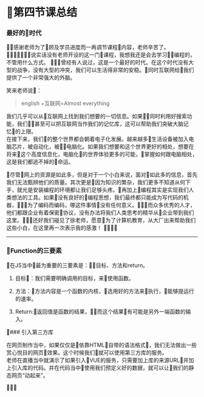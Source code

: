 第四节课总结
===
### 最好的时代

感谢老师为了顾及学员进度而一再调节课程内容，老师辛苦了。
说实话没有老师开设的这一门课程，我想我还是会去学习编程的，不管用什么方式。
曾经有人说过，这是一个最好的时代。在这个时代没有大型的战争，没有大型的冲突，我们可以生活得非常的安稳。同时互联网给我们提供了一个非常强大的外脑。  

笑来老师说：
> english +互联网=Almost everything
  
我们几乎可以从互联网上找到我们想要的一切信息。如果同时利用好搜索功能，我们甚至可以把互联网当作我们的记忆库，这可以帮助我们突破大脑记忆的上限。  
在接下来，我们的整个世界都会朝着电子化发展。越来越多生活设备被加入电脑芯片，被自动化，被电脑化。如果我们想要和这个世界更好的相处，想要在将来这个高度信息化，电脑化的世界体验更多的可能，掌握如何跟电脑相处，这是我们都逃不掉的命运。

尽管网上的资源是如此多，但是对于一个小白来说，面对如此多的信息，首先我们无法甄辨他们的质量。其次更是因为知识的繁杂，我们更多不知道从何下手，就光是安装编程的环境都让我们足够头疼。再加上编程其实是实现我们人类想法的工具。如果没有良好的编程思想，我们最终都只能成为写代码的机器，为了编码而编码，哪这件事情没有任何意义。而众多优秀的人才，他们都跟企业有着保密协议，没有办法将我们人类思考的精华从企业带到我们这里。还好我们碰见了徐老师，愿意为了计算机教育，从大厂出来帮助我们这些小白，在这里再一次表示我的感激！
<hr>
### Function的三要素
在JS当中最为重要的三要素是：目标、方法和return。  
1. 目标：我们需要明确调用的目标，来使用函数。

2.  方法：方法内容是一个函数的内核，选用好的方法来执行，能够提运行的速率。
3. Return:返回值是函数的结果，而这个结果有可能是另外一端函数的输入。

### 引入第三方库  

在网页制作当中，如果仅仅是依靠HTML自带的语法格式，我们无法做出一些赏心悦目的网页效果。这个时候我们就可以使用第三方库的服务。  
老师在直播当中就演示了如果引入VUE的服务，只需要加上库的来源URL并加上引入库的代码。并在代码当中使用我们预定义好的数据，就可以让我们的静态网页“动起来”。

